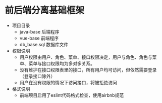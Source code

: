# 前后端分离基础框架
+ 项目目录
    + java-base 后端程序
    + vue-base 前端程序
    + db_base.sql 数据库文件
+ 权限说明
    + 用户权限由用户、角色、菜单、接口权限决定，用户与角色、角色与菜单、菜单与接口权限均为多对多关系。
    + 没有维护在接口权限表里的接口，所有用户均可访问，但依然需要登录（登录接口除外）
    + 用户在没有权限的情况下访问接口，将被拒绝访问
+ 格式说明
    + 前端项目启用了eslint代码格式检查，使用airbnb规范
